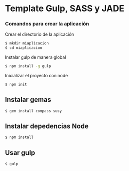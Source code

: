 # Template Gulp, SASS y JADE

### Comandos para crear la aplicación

Crear el directorio de la aplicación
```sh
$ mkdir miaplicacion
$ cd miaplicacion
```
Instalar gulp de manera global

```sh
$ npm install -g gulp
```

Inicializar el proyecto con node

```sh
$ npm init
```


## Instalar gemas

```sh
$ gem install compass susy
```

## Instalar depedencias Node

```sh
$ npm install
```

## Usar gulp

```sh
$ gulp
```